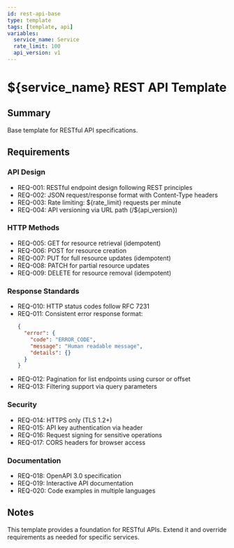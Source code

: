 ```yaml
---
id: rest-api-base
type: template
tags: [template, api]
variables:
  service_name: Service
  rate_limit: 100
  api_version: v1
---
```


# ${service_name} REST API Template

## Summary
Base template for RESTful API specifications.

## Requirements

### API Design
- REQ-001: RESTful endpoint design following REST principles
- REQ-002: JSON request/response format with Content-Type headers
- REQ-003: Rate limiting: ${rate_limit} requests per minute
- REQ-004: API versioning via URL path (/${api_version})

### HTTP Methods
- REQ-005: GET for resource retrieval (idempotent)
- REQ-006: POST for resource creation
- REQ-007: PUT for full resource updates (idempotent)
- REQ-008: PATCH for partial resource updates
- REQ-009: DELETE for resource removal (idempotent)

### Response Standards
- REQ-010: HTTP status codes follow RFC 7231
- REQ-011: Consistent error response format:
  ```json
  {
    "error": {
      "code": "ERROR_CODE",
      "message": "Human readable message",
      "details": {}
    }
  }
  ```
- REQ-012: Pagination for list endpoints using cursor or offset
- REQ-013: Filtering support via query parameters

### Security
- REQ-014: HTTPS only (TLS 1.2+)
- REQ-015: API key authentication via header
- REQ-016: Request signing for sensitive operations
- REQ-017: CORS headers for browser access

### Documentation
- REQ-018: OpenAPI 3.0 specification
- REQ-019: Interactive API documentation
- REQ-020: Code examples in multiple languages

## Notes
This template provides a foundation for RESTful APIs. Extend it and override requirements as needed for specific services.